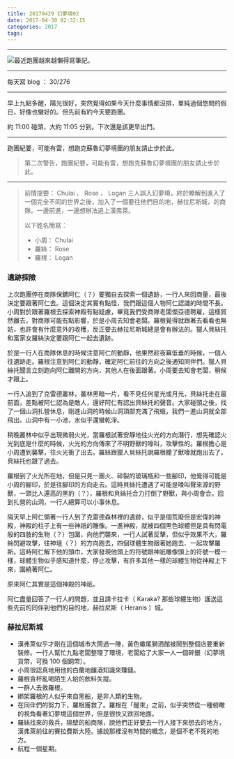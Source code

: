 ```yaml
---
title: 20170429 幻夢境02
date: 2017-04-30 02:32:15
categories: 2017
tags:
---
```

---

![最近跑團越來越懶得寫筆記。](https://c1.staticflickr.com/5/4193/34187034152_a95457509a.jpg)

---

每天寫 blog ： 30/276

---

早上九點多醒，陽光很好，突然覺得如果今天什麼事情都沒排，單純過個悠閒的假日，好像也蠻好的。但先前有約今天要跑團。

約 11:00 碰頭，大約 11:05 分到。下次還是該更早出門。

---

跑團紀要，可能有雷，想跑克蘇魯幻夢境團的朋友請止步於此。

> 第二次警告，跑團紀要，可能有雷，想跑克蘇魯幻夢境團的朋友請止步於此。

<!-- more -->

---

>前情提要： Chulai 、 Rose 、 Logan 三人誤入幻夢境，終於瞭解到進入了一個完全不同的世界之後，加入了一個要往他們目的地，赫拉尼斯城，的商隊。一邊前進，一邊想辦法追上漢弗萊。
>
> 以下姓名簡寫：
> - 小周： Chulai
> - 羅絲： Rose
> - 羅根： Logan

### 遺跡探險

上次跑團停在商隊保鑣阿仁（？）要獨自去探索一個遺跡，一行人來回商量，最後決定要跟著阿仁去。這個決定其實有點怪，我們跟這個人物阿仁認識的時間不長。小周對於跟著羅根去探索神殿有點疑慮，畢竟我們受商隊老闆傑亞德聘雇，這樣貿然離去，對商隊可能有點影響，於是小周去知會老闆。羅根覺得就跟著去看看也無妨，也許會有什麼意外的收穫，反正要去赫拉尼斯城總是會有辦法的。獵人貝絲托和富家女羅絲決定要跟阿仁一起去遺跡。

於是一行人在商隊休息的時候注意阿仁的動靜，他果然趁夜幕低垂的時候，一個人往遺跡走。羅根注意到阿仁的動靜，確定阿仁前往的方向之後通知同伴們。獵人貝絲托聞言立刻跑向阿仁離開的方向，其他人在後面跟著。小周要去知會老闆，稍候才跟上。

一行人追到了克雷德叢林，叢林黑暗一片，看不見任何星光或月光，貝絲托走在最前面，差點被阿仁認為是敵人，還好阿仁有認出貝絲托的聲音。大家碰頭之後，找了一個山洞扎營休息，剛進山洞的時候山洞頂部充滿了飛蛾，我們一進山洞就全部飛出。山洞中有一小池，水似乎還蠻乾淨。

稍晚叢林中似乎出現微弱火光，當羅根試著安靜地往火光的方向潛行，想先確認火光到底是什麼的時候，火光的方向傳來了不明野獸的嚎叫，攻擊性的。羅根擔心是小周遭到襲擊，往火光衝了出去。羅絲跟獵人貝絲托說羅根聽了獸嚎就跑出去了，貝絲托也跟了過去。

羅根到了火光所在地，但是只見一團火、碎裂的玻璃瓶和一些腳印，他覺得可能是小周的腳印，於是往腳印的方向走去。這時貝絲托遭遇了可能是嚎叫聲來源的野獸，一頭比人還高的黑豹（？），羅根和貝絲托合力打倒了野獸，與小周會合。回到扎營的山洞，一行人總算可以小事休息。

隔天早上阿仁領著一行人到了克雷德森林裡的遺跡，似乎是個荒廢但是宏偉的神殿，神殿的柱子上有一些神祇的雕像。一進神殿，就被四個黑色球體但是具有閃電般的四肢的生物（？）包圍，向他們襲來，一行人試著反擊，但似乎效果不大，羅絲閃避攻擊，往神壇（？）的方向跑去，四個球體生物跟著她跑去、一起攻擊羅斯。這時阿仁解下他的頭巾，大家發現他頭上的符號跟神祇雕像頭上的符號一模一樣，球體生物似乎感知道什麼，停止攻擊，有許多其他一樣的球體生物從神殿上下來，圍繞著阿仁。

原來阿仁其實是這個神殿的神祇。

阿仁盡量回答了一行人的問題，並且請卡拉卡（ Karaka? 那些球體生物）護送這些先前的同伴到他們的目的地，赫拉尼斯（ Heranis ）城。

### 赫拉尼斯城

- 漢弗萊似乎才剛在這個城市大鬧過一陣，黃色蠍尾獅酒館被鬧到整個店要重新裝修。一行人幫忙九點老闆整理了環境，老闆給了大家一人一個碎銀（幻夢境貨幣，可換 100 個銅幣）。
- 小周很認真地用他的白蘭地釀酒知識來賺錢。
- 羅根貪杯亂喝陌生人給的飲料失蹤。
- 一群人去救羅根。
- 綁架羅根的人似乎來自黑船，是非人類的生物。
- 在同伴們的努力下，羅根獲救了。羅根在「醒來」之前，似乎突然從一種俯瞰的視角看著幻夢境這個世界，但是很快又跌回地面。
- 羅絲找來的救兵，隔壁的船商隊，說他們正好要去一行人接下來想去的地方，漢弗萊前往的賽拉費斯大陸。據說那裡沒有時間的概念，是個不老不死的地方。
- 航程一個星期。

